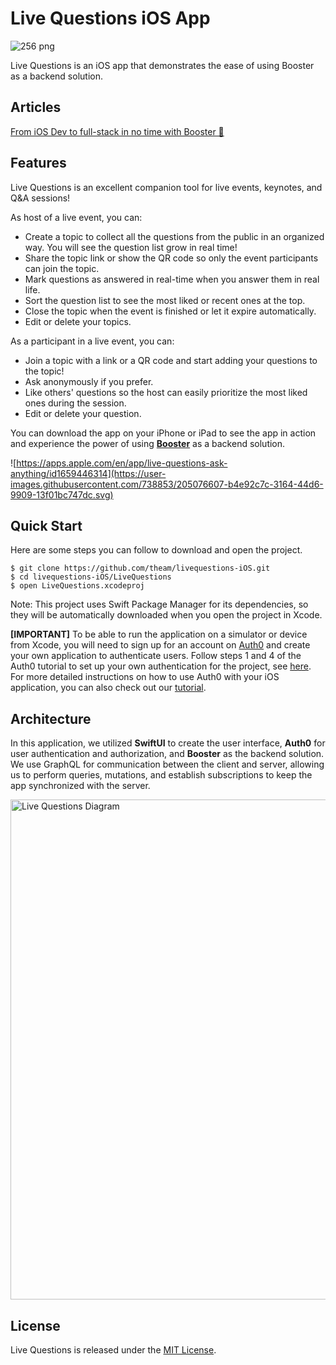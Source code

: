 # Live Questions iOS App

![256 png](https://user-images.githubusercontent.com/738853/205069300-7551a459-ed94-4c5e-80f1-36d3cb5b3066.jpeg)

Live Questions is an iOS app that demonstrates the ease of using Booster as a backend solution.


## Articles
[From iOS Dev to full-stack in no time with Booster 🚀](https://medium.com/@juanSagasti/f2eda6463c40)


## Features

Live Questions is an excellent companion tool for live events, keynotes, and Q&A sessions!

As host of a live event, you can:
- Create a topic to collect all the questions from the public in an organized way. You will see the question list grow in real time!
- Share the topic link or show the QR code so only the event participants can join the topic. 
- Mark questions as answered in real-time when you answer them in real life.
- Sort the question list to see the most liked or recent ones at the top.
- Close the topic when the event is finished or let it expire automatically.
- Edit or delete your topics.

As a participant in a live event, you can:
- Join a topic with a link or a QR code and start adding your questions to the topic!
- Ask anonymously if you prefer.
- Like others' questions so the host can easily prioritize the most liked ones during the session.
- Edit or delete your question.


You can download the app on your iPhone or iPad to see the app in action and experience the power of using [**Booster**](http://docs.booster.cloud) as a backend solution.

![https://apps.apple.com/en/app/live-questions-ask-anything/id1659446314](https://user-images.githubusercontent.com/738853/205076607-b4e92c7c-3164-44d6-9909-13f01bc747dc.svg)



## Quick Start

Here are some steps you can follow to download and open the project.

```
$ git clone https://github.com/theam/livequestions-iOS.git
$ cd livequestions-iOS/LiveQuestions
$ open LiveQuestions.xcodeproj
```

Note: This project uses Swift Package Manager for its dependencies, so they will be automatically downloaded when you open the project in Xcode.

**[IMPORTANT]**
To be able to run the application on a simulator or device from Xcode, you will need to sign up for an account on [Auth0](https://auth0.com) and create your own application to authenticate users. Follow steps 1 and 4 of the Auth0 tutorial to set up your own authentication for the project, see [here](https://auth0.com/docs/quickstart/native/ios-swift/interactive). For more detailed instructions on how to use Auth0 with your iOS application, you can also check out our [tutorial](https://medium.com/@juanSagasti/f2eda6463c40).



## Architecture

In this application, we utilized **SwiftUI** to create the user interface, **Auth0** for user authentication and authorization, and **Booster** as the backend solution. We use GraphQL for communication between the client and server, allowing us to perform queries, mutations, and establish subscriptions to keep the app synchronized with the server.

<img width="800" alt="Live Questions Diagram" src="https://user-images.githubusercontent.com/738853/205601819-3a132fed-1ed0-4883-adb0-51d6dd05a36d.png">


## License

Live Questions is released under the [MIT License](License).
